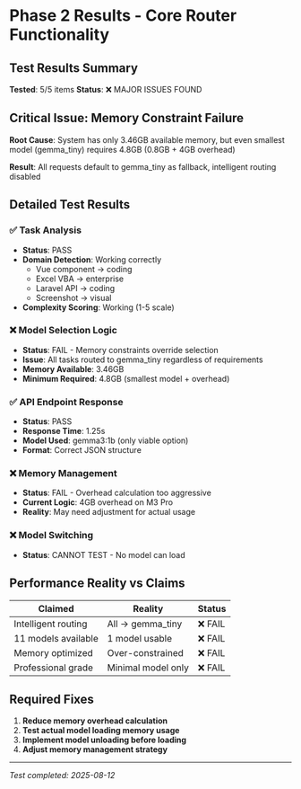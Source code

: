 # Phase 2 Results - Core Router Functionality

## Test Results Summary
**Tested**: 5/5 items
**Status**: ❌ MAJOR ISSUES FOUND

## Critical Issue: Memory Constraint Failure
**Root Cause**: System has only 3.46GB available memory, but even smallest model (gemma_tiny) requires 4.8GB (0.8GB + 4GB overhead)

**Result**: All requests default to gemma_tiny as fallback, intelligent routing disabled

## Detailed Test Results

### ✅ Task Analysis
- **Status**: PASS
- **Domain Detection**: Working correctly
  - Vue component → coding
  - Excel VBA → enterprise  
  - Laravel API → coding
  - Screenshot → visual
- **Complexity Scoring**: Working (1-5 scale)

### ❌ Model Selection Logic  
- **Status**: FAIL - Memory constraints override selection
- **Issue**: All tasks routed to gemma_tiny regardless of requirements
- **Memory Available**: 3.46GB
- **Minimum Required**: 4.8GB (smallest model + overhead)

### ✅ API Endpoint Response
- **Status**: PASS
- **Response Time**: 1.25s
- **Model Used**: gemma3:1b (only viable option)
- **Format**: Correct JSON structure

### ❌ Memory Management
- **Status**: FAIL - Overhead calculation too aggressive
- **Current Logic**: 4GB overhead on M3 Pro
- **Reality**: May need adjustment for actual usage

### ❌ Model Switching
- **Status**: CANNOT TEST - No model can load

## Performance Reality vs Claims

| Claimed | Reality | Status |
|---------|---------|--------|
| Intelligent routing | All → gemma_tiny | ❌ FAIL |
| 11 models available | 1 model usable | ❌ FAIL |
| Memory optimized | Over-constrained | ❌ FAIL |
| Professional grade | Minimal model only | ❌ FAIL |

## Required Fixes
1. **Reduce memory overhead calculation**
2. **Test actual model loading memory usage**  
3. **Implement model unloading before loading**
4. **Adjust memory management strategy**

---
*Test completed: 2025-08-12*
